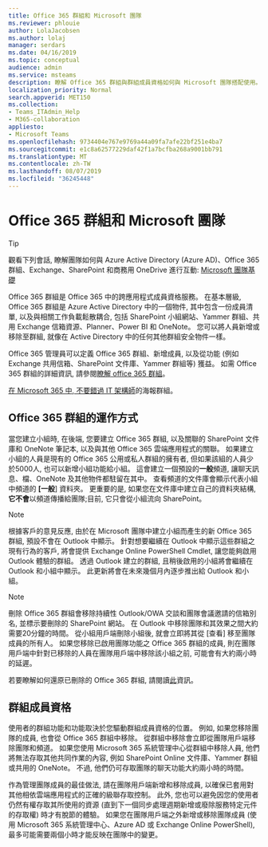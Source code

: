 ```yaml
---
title: Office 365 群組和 Microsoft 團隊
ms.reviewer: phlouie
author: LolaJacobsen
ms.author: lolaj
manager: serdars
ms.date: 04/16/2019
ms.topic: conceptual
audience: admin
ms.service: msteams
description: 瞭解 Office 365 群組與群組成員資格如何與 Microsoft 團隊搭配使用。
localization_priority: Normal
search.appverid: MET150
ms.collection:
- Teams_ITAdmin_Help
- M365-collaboration
appliesto:
- Microsoft Teams
ms.openlocfilehash: 9734404e767e9769a44a09fa7afe22bf251e4ba7
ms.sourcegitcommit: e1c8a62577229daf42f1a7bcfba268a9001bb791
ms.translationtype: MT
ms.contentlocale: zh-TW
ms.lasthandoff: 08/07/2019
ms.locfileid: "36245448"
---
```

<a name="office-365-groups-and-microsoft-teams"></a>Office 365 群組和 Microsoft 團隊
=====================================

> [!Tip]
> 觀看下列會話, 瞭解團隊如何與 Azure Active Directory (Azure AD)、Office 365 群組、Exchange、SharePoint 和商務用 OneDrive 進行互動: [Microsoft 團隊基礎](https://aka.ms/teams-foundations)

Office 365 群組是 Office 365 中的跨應用程式成員資格服務。 在基本層級, Office 365 群組是 Azure Active Directory 中的一個物件, 其中包含一份成員清單, 以及與相關工作負載鬆散耦合, 包括 SharePoint 小組網站、Yammer 群組、共用 Exchange 信箱資源、Planner、Power BI 和 OneNote。 您可以將人員新增或移除至群組, 就像在 Active Directory 中的任何其他群組安全物件一樣。

Office 365 管理員可以定義 Office 365 群組、新增成員, 以及從功能 (例如 Exchange 共用信箱、SharePoint 文件庫、Yammer 群組等) 獲益。 如需 Office 365 群組的詳細資訊, 請參閱[瞭解 office 365 群組](https://support.office.com/article/Learn-about-Office-365-groups-b565caa1-5c40-40ef-9915-60fdb2d97fa2)。

[在 Microsoft 365 中, 不要錯過 IT 架構師](teams-architecture-solutions-posters.md#groups-in-microsoft-365)的海報群組。

<a name="how-office-365-groups-work"></a>Office 365 群組的運作方式
--------------------------

當您建立小組時, 在後端, 您要建立 Office 365 群組, 以及關聯的 SharePoint 文件庫和 OneNote 筆記本, 以及與其他 Office 365 雲端應用程式的關聯。 如果建立小組的人員是現有的 Office 365 公用或私人群組的擁有者, 但如果該組的人員少於5000人, 也可以新增小組功能給小組。 這會建立一個預設的**一般**頻道, 讓聊天訊息、檔、OneNote 及其他物件都駐留在其中。 查看頻道的文件庫會顯示代表小組中頻道的 **[一般**] 資料夾。 更重要的是, 如果您在文件庫中建立自己的資料夾結構,**它不會**以頻道傳播給團隊;目前, 它只會從小組流向 SharePoint。

> [!NOTE]
> 根據客戶的意見反應, 由於在 Microsoft 團隊中建立小組而產生的新 Office 365 群組, 預設不會在 Outlook 中顯示。 針對想要繼續在 Outlook 中顯示這些群組之現有行為的客戶, 將會提供 Exchange Online PowerShell Cmdlet, 讓您能夠啟用 Outlook 體驗的群組。 透過 Outlook 建立的群組, 且稍後啟用的小組將會繼續在 Outlook 和小組中顯示。 此更新將會在未來幾個月內逐步推出給 Outlook 和小組。

> [!NOTE]
> 刪除 Office 365 群組會移除持續性 Outlook/OWA 交談和團隊會議邀請的信箱別名, 並標示要刪除的 SharePoint 網站。 在 Outlook 中移除團隊和其效果之間大約需要20分鐘的時間。 從小組用戶端刪除小組後, 就會立即將其從 [查看] 移至團隊成員的所有人。 如果您移除已啟用團隊功能之 Office 365 群組的成員, 則在團隊用戶端中針對已移除的人員在團隊用戶端中移除該小組之前, 可能會有大約兩小時的延遲。
>
>若要瞭解如何還原已刪除的 Office 365 群組, 請閱讀[此](https://support.office.com/article/Restore-a-deleted-Office-365-Group-b7c66b59-657a-4e1a-8aa0-8163b1f4eb54)資訊。

<a name="group-membership"></a>群組成員資格
----------------

使用者的群組功能和功能取決於您驅動群組成員資格的位置。 例如, 如果您移除團隊的成員, 也會從 Office 365 群組中移除。 從群組中移除會立即從團隊用戶端移除團隊和頻道。 如果您使用 Microsoft 365 系統管理中心從群組中移除人員, 他們將無法存取其他共同作業的內容, 例如 SharePoint Online 文件庫、Yammer 群組或共用的 OneNote。 不過, 他們仍可存取團隊的聊天功能大約兩小時的時間。

作為管理團隊成員的最佳做法, 請在團隊用戶端新增和移除成員, 以確保已套用對其他相依雲端應用程式的正確的級聯存取控制。 此外, 您也可以避免因您的使用者仍然有權存取其所使用的資源 (直到下一個同步處理週期新增或廢除服務特定元件的存取權) 時才有脫節的體驗。 如果您在團隊用戶端之外新增或移除團隊成員 (使用 Microsoft 365 系統管理中心、Azure AD 或 Exchange Online PowerShell), 最多可能需要兩個小時才能反映在團隊中的變更。
